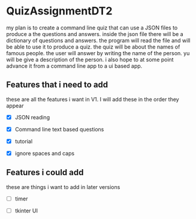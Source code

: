 # QuizAssignmentDT2
 my plan is to create a command line quiz that can use a JSON files to produce a the questions and answers. inside the json file there will be a dictionary of questions and answers. the program will read the file and will be able to use it to produce a quiz. the quiz will be about the names of famous people. the user will answer by writing the name of the person. yu will be give a description of the person. i also hope to at some point advance it from a command line app to a ui based app.


 ## Features that i need to add
 these are all the features i want in V1.
 I will add these in the order they appear
 - [x] JSON reading
 - [x] Command line text based questions
 - [x] tutorial 
 - [x] ignore spaces and caps


## Features i could add
these are things i want to add in later versions
- [ ] timer
- [ ] tkinter UI



